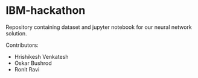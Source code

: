 # IBM-hackathon
Repository containing dataset and jupyter notebook for our neural network solution.

Contributors:

- Hrishikesh Venkatesh
- Oskar Bushrod
- Ronit Ravi 
